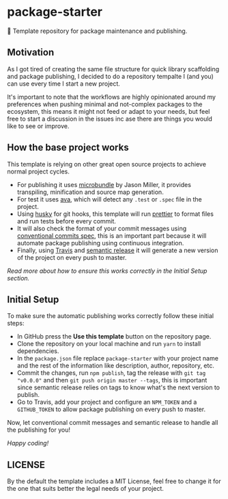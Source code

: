 # package-starter

🚀 Template repository for package maintenance and publishing.

## Motivation

As I got tired of creating the same file structure for quick library scaffolding and package publishing, I decided to do a repository tempalte I (and you) can use every time  I start a new project.

It's important to note that the workflows are highly opinionated around my preferences when pushing minimal and not-complex packages to the ecosystem, this means it might not feed or adapt to your needs, but feel free to start a discussion in the issues inc ase there are things you would like to see or improve.

## How the base project works

This template is relying on other great open source projects to achieve normal project cycles.

 - For publishing it uses [microbundle](//github.com/developit/microbundle) by Jason Miller, it provides transpiling, minification and source map generation.
 - For test it uses [ava](//github.com/avajs/ava), which will detect any `.test` or `.spec` file in the project.
 - Using [husky](//github.com/typicode/husky) for git hooks, this template will run [prettier](//prettier.io) to format files and run tests before every commit.
 - It will also check the format of your commit messages using [conventional commits spec](//www.conventionalcommits.org), this is an important part because it will automate package publishing using continuous integration.
 - Finally, using [Travis](//travis-ci.org) and [semantic release](/github.com/semantic-release/semantic-release) it will generate a new version of the project on every push to master.

_Read more about how to ensure this works correctly in the Initial Setup section._

## Initial Setup

To make sure the automatic publishing works correctly follow these initial steps:

 - In GitHub press the **Use this template** button on the repository page.
 - Clone the repository on your local machine and run `yarn` to install dependencies.
 - In the `package.json` file replace `package-starter` with your project name and the rest of the information like description, author, repository, etc.
 - Commit the changes, run `npm publish`, tag the release with `git tag "v0.0.0"` and then `git push origin master --tags`, this is important since semantic release relies on tags to know what's the next version to publish.
 - Go to Travis, add your project and configure an `NPM_TOKEN` and a `GITHUB_TOKEN` to allow package publishing on every push to master.

Now, let conventional commit messages and semantic release to handle all the publishing for you!

_Happy coding!_

## LICENSE

By the default the template includes a MIT License, feel free to change it for the one that suits better the legal needs of your project.
